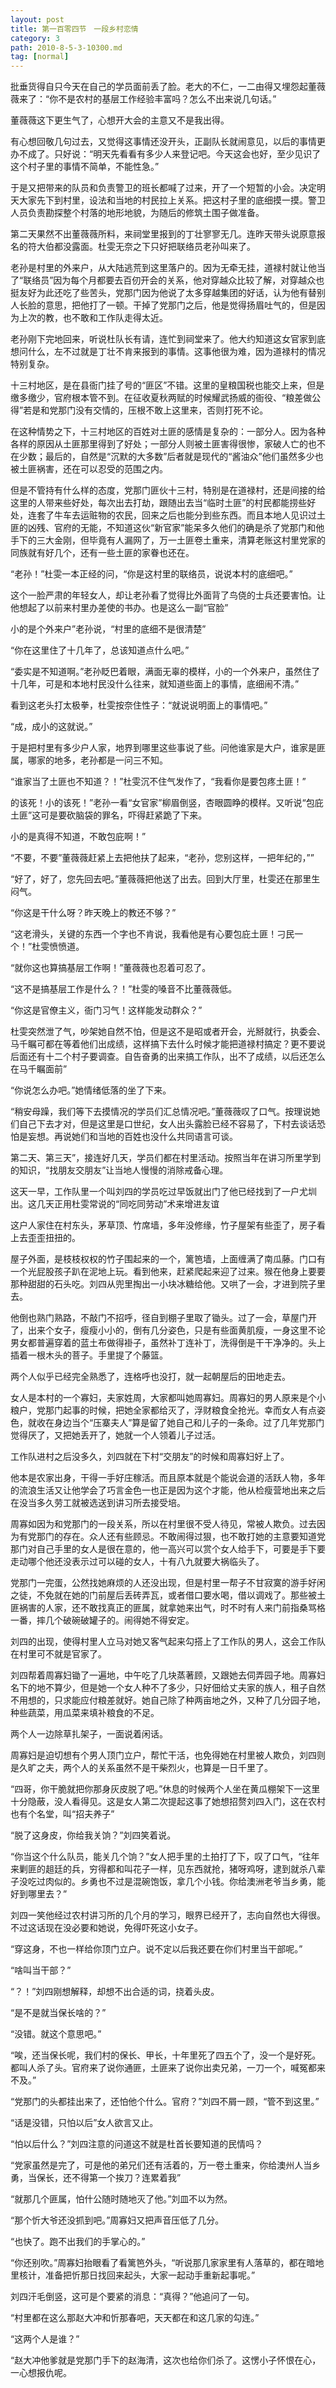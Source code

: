 ```yaml
---
layout: post
title: 第一百零四节　一段乡村恋情
category: 3
path: 2010-8-5-3-10300.md
tag: [normal]
---
```


批垂货得自只今天在自己的学员面前丢了脸。老大的不仁，一二由得又埋怨起董薇薇来了：“你不是农村的基层工作经验丰富吗？怎么不出来说几句话。”

董薇薇这下更生气了，心想开大会的主意又不是我出得。

有心想回敬几句过去，又觉得这事情还没开头，正副队长就闹意见，以后的事情更办不成了。只好说：“明天先看看有多少人来登记吧。今天这会也好，至少见识了这个村子里的事情不简单，不能性急。”

于是又把带来的队员和负责警卫的班长都喊了过来，开了一个短暂的小会。决定明天大家先下到村里，设法和当地的村民拉上关系。把这村子里的底细摸一摸。警卫人员负责勘探整个村落的地形地貌，为随后的修筑土围子做准备。

第二天果然不出董薇薇所料，来祠堂里报到的丁壮寥寥无几。连昨天带头说原意报名的符大伯都没露面。杜雯无奈之下只好把联络员老孙叫来了。

老孙是村里的外来户，从大陆逃荒到这里落户的。因为无牵无挂，道禄村就让他当了“联络员”因为每个月都要去百仞开会的关系，他对穿越众比较了解，对穿越众也挺友好为此还吃了些苦头，党那门因为他说了太多穿越集团的好话，认为他有替别人长脸的意思，把他打了一顿。干掉了党那门之后，他是觉得扬眉吐气的，但是因为上次的教，也不敢和工作队走得太近。

老孙刚下完地回来，听说杜队长有请，连忙到祠堂来了。他大约知道这女官家到底想问什么，左不过就是丁壮不肯来报到的事情。这事他很为难，因为道禄村的情况特别复杂。

十三村地区，是在县衙门挂了号的“匪区”不错。这里的皇粮国税也能交上来，但是缴多缴少，官府根本管不到。在征收夏秋两赋的时候耀武扬威的衙役、“粮差做公得”若是和党那门没有交情的，压根不敢上这里来，否则打死不论。

在这种情势之下，十三村地区的百姓对土匪的感情是复杂的：一部分人。因为各种各样的原因从土匪那里得到了好处；一部分人则被土匪害得很惨，家破人亡的也不在少数；最后的，自然是“沉默的大多数”后者就是现代的“酱油众”他们虽然多少也被土匪祸害，还在可以忍受的范围之内。

但是不管持有什么样的态度，党那门匪伙十三村，特别是在道禄村，还是间接的给这里的人带来些好处，每次出去打劫，跟随出去当“临时土匪”的村民都能捞些好处，连套了牛车去运赃物的农民，回来之后也能分到些东西。而且本地人见识过土匪的凶残、官府的无能，不知道这伙“新官家”能呆多久他们的确是杀了党那门和他手下的三大金刚，但毕竟有人漏网了，万一土匪卷土重来，清算老账这村里党家的同族就有好几个，还有一些土匪的家眷也还在。

“老孙！”杜雯一本正经的问，“你是这村里的联络员，说说本村的底细吧。”

这个一脸严肃的年轻女人，却让老孙看了觉得比外面背了鸟侥的士兵还要害怕。让他想起了以前来村里办差使的书办。也是这么一副“官脸”

小的是个外来户”老孙说，“村里的底细不是很清楚”

“你在这里住了十几年了，总该知道点什么吧。”

“委实是不知道啊。”老孙眨巴着眼，满面无辜的模样，小的一个外来户，虽然住了十几年，可是和本地村民没什么往来，就知道些面上的事情，底细闹不清。”

看到这老头打太极拳，杜雯按奈住性子：“就说说明面上的事情吧。”

“成，成小的这就说。”

于是把村里有多少户人家，地界到哪里这些事说了些。问他谁家是大户，谁家是匪属，哪家的地多，老孙都是一问三不知。

“谁家当了土匪也不知道？！”杜雯沉不住气发作了，“我看你是要包疼土匪！”

的该死！小的该死！”老孙一看“女官家”柳眉倒竖，杏眼圆睁的模样。又听说“包庇土匪”这可是要砍脑袋的罪名，吓得赶紧跪了下来。

小的是真得不知道，不敢包庇啊！”

“不要，不要”董薇薇赶紧上去把他扶了起来，“老孙，您别这样，一把年纪的，””

“好了，好了，您先回去吧。”董薇薇把他送了出去。回到大厅里，杜雯还在那里生闷气。

“你这是干什么呀？昨天晚上的教还不够？”

“这老滑头，关键的东西一个字也不肯说，我看他是有心要包庇土匪！刁民一个！”杜雯愤愤道。

“就你这也算搞基层工作啊！”董薇薇也忍着可忍了。

“这不是搞基层工作是什么？！”杜雯的嗓音不比董薇薇低。

“你这是官僚主义，衙门习气！这样能发动群众？”

杜雯突然泄了气，吵架她自然不怕，但是这不是昭或者开会，光掰就行，执委会、马千瞩可都在等着他们出成绩，这样搞下去什么时候才能把道禄村搞定？更不要说后面还有十二个村子要调查。自告奋勇的出来搞工作队，出不了成绩，以后还怎么在马千瞩面前”

“你说怎么办吧。”她情绪低落的坐了下来。

“稍安母躁，我们等下去摸情况的学员们汇总情况吧。”董薇薇叹了口气。按理说她们自己下去才对，但是这里是口世纪，女人出头露脸已经不容易了，下村去谈话恐怕是妄想。再说她们和当地的百姓也没什么共同语言可谈。

第二天、第三天”，接连好几天，学员们都在村里活动。按照当年在讲习所里学到的知识，“找朋友交朋友”让当地人慢慢的消除戒备心理。

这天一早，工作队里一个叫刘四的学员吃过早饭就出门了他已经找到了一户尤圳出。这几天正用杜雯常说的“同吃同劳动”术来增进友谊

这户人家住在村东头，茅草顶、竹席墙，多年没修缘，竹子屋架有些歪了，房子看上去歪歪扭扭的。

屋子外面，是枝枝权权的竹子围起来的一个，篱笆墙，上面缠满了南瓜藤。门口有一个光屁股孩子趴在泥地上玩。看到他来，赶紧爬起来迎了过来。猴在他身上要要那种甜甜的石头吃。刘四从兜里掏出一小块冰糖给他。又哄了一会，才进到院子里去。

他倒也熟门熟路，不敲门不招呼，径自到棚子里取了锄头。过了一会，草屋门开了，出来个女子，瘦瘦小小的，倒有几分姿色，只是有些面黄肌瘦，一身这里不论男女都普遍穿着的蓝土布做得褂子，虽然补丁连补丁，洗得倒是干干净净的。头上插着一根木头的菩子。手里提了个藤篮。

两个人似乎已经完全熟悉了，连格呼也没打，就一起朝屋后的田地走去。

女人是本村的一个寡妇，夫家姓周，大家都叫她周寡妇。周寡妇的男人原来是个小粮户，党那门起事的时候，把她全家都给灭了，浮财粮食全抢光。幸而女人有点姿色，就收在身边当个“压寨夫人”算是留了她自己和儿子的一条命。过了几年党那门觉得厌了，又把她丢开了，她就一个人领着儿子过活。

工作队进村之后没多久，刘四就在下村“交朋友”的时候和周寡妇好上了。

他本是农家出身，干得一手好庄稼活。而且原本就是个能说会道的活跃人物，多年的流浪生活又让他学会了巧言金色一也正是因为这个才能，他从检瘦营地出来之后在没当多久劳工就被选送到讲习所去接受培。

周寡如因为和党那门的一段关系，所以在村里很不受人待见，常被人欺负。过去因为有党那门的存在。众人还有些顾忌。不敢闹得过狠，也不敢打她的主意要知道党那门对自己手里的女人是很在意的，他一高兴可以赏个女人给手下，可要是手下要走动哪个他还没表示过可以碰的女人，十有八九就要大祸临头了。

党那门一完蛋，公然找她麻烦的人还没出现，但是村里一帮子不甘寂寞的游手好闲之徒，不免就在她的门前屋后丢砖弄瓦，或者借口要水喝，借以调戏了。那些被土匪祸害的人家，还不敢找真正的匪属，就拿她来出气，时不时有人来门前指桑骂格一番，摔几个破碗破罐子的。闹得她不得安定。

刘四的出现，使得村里人立马对她又客气起来勾搭上了工作队的男人，这会工作队在村里可不就是官家了。

刘四帮着周寡妇锄了一遍地，中午吃了几块蒸著顾，又跟她去伺弄园子地。周寡妇名下的地不算少，但是她一个女人种不了多少，只好佃给丈夫家的族人，租子自然不用想的，只求能应付粮差就好。她自己除了种两亩地之外，又种了几分园子地，种些蔬菜，用瓜菜来填补粮食的不足。

两个人一边除草扎架子，一面说着闲话。

周寡妇是迫切想有个男人顶门立户，帮忙干活，也免得她在村里被人欺负，刘四则是久旷之夫，两个人的关系虽然不是干柴烈火，也算是一日千里了。

“四哥，你干脆就把你那身灰皮脱了吧。”休息的时候两个人坐在黄瓜棚架下一这里十分隐蔽，没人看得见。这是女人第二次提起这事了她想招赘刘四入门，这在农村也有个名堂，叫“招夫养子”

“脱了这身皮，你给我关饷？”刘四笑着说。

“你当这个什么队员，能关几个饷？”女人把手里的土拍打了下，叹了口气，“往年来剿匪的趄廷的兵，穷得都和叫花子一样，见东西就抢，猪呀鸡呀，逮到就杀八辈子没吃过肉似的。乡勇也不过是混碗饱饭，拿几个小钱。你给澳洲老爷当乡勇，能好到哪里去？”

刘四一笑他经过农村讲习所的几个月的学习，眼界已经开了，志向自然也大得很。不过这话现在没必要和她说，免得吓死这小女子。

“穿这身，不也一样给你顶门立户。说不定以后我还要在你们村里当干部呢。”

“啥叫当干部？”

“？！”刘四刚想解释，却想不出合适的词，挠着头皮。

“是不是就当保长啥的？”

“没错。就这个意思吧。”

“唉，还当保长呢，我们村的保长、甲长，十年里死了四五个了，没一个是好死。都叫人杀了头。官府来了说你通匪，土匪来了说你出卖兄弟，一刀一个，喊冤都来不及。”

“党那门的头都挂出来了，还怕他个什么。官府？”刘四不屑一顾，“管不到这里。”

“话是没错，只怕以后”女人欲言又止。

“怕以后什么？”刘四注意的问道这不就是杜首长要知道的民情吗？

“党家虽然是完了，可是他的弟兄们还有活着的，万一卷土重来，你给澳州人当乡勇，当保长，还不得第一个挨刀？连累着我”

“就那几个匪属，怕什公随时随地灭了他。”刘皿不以为然。

“那个忻大爷还没抓到吧。”周寡妇又把声音压低了几分。

“也快了。跑不出我们的手掌心的。”

“你还别吹。”周寡妇抬眼看了看篱笆外头，“听说那几家家里有人落草的，都在暗地里核计，准备把忻那日找回来起头，大家一起动手重新起事呢。”

刘四汗毛倒竖，这可是个要紧的消息：“真得？”他追问了一句。

“村里都在这么那赵大冲和忻那春吧，天天都在和这几家的勾连。”

“这两个人是谁？”

“赵大冲他爹就是党那门手下的赵海清，这次也给你们杀了。这愣小子怀恨在心，一心想报仇呢。